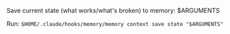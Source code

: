 Save current state (what works/what's broken) to memory:
$ARGUMENTS

Run: `$HOME/.claude/hooks/memory/memory context save state "$ARGUMENTS"`
